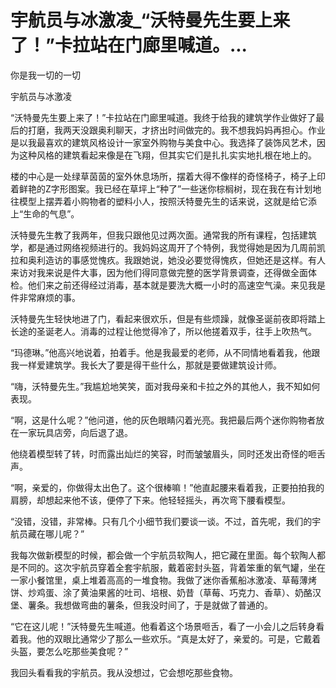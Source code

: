 # 宇航员与冰激凌_“沃特曼先生要上来了！”卡拉站在门廊里喊道。...

你是我一切的一切

宇航员与冰激凌

“沃特曼先生要上来了！”卡拉站在门廊里喊道。我终于给我的建筑学作业做好了最后的打磨，我两天没跟奥利聊天，才挤出时间做完的。我不想我妈妈再担心。作业是以我最喜欢的建筑风格设计一家室外购物与美食中心。我选择了装饰风艺术，因为这种风格的建筑看起来像是在飞翔，但其实它们是扎扎实实地扎根在地上的。

楼的中心是一处绿草茵茵的室外休息场所，摆着大得不像样的奇怪椅子，椅子上印着鲜艳的Z字形图案。我已经在草坪上“种了”一些迷你棕榈树，现在我在有计划地往模型上摆弄着小购物者的塑料小人，按照沃特曼先生的话来说，这就是给它添上“生命的气息”。

沃特曼先生教了我两年，但我只跟他见过两次面。通常我的所有课程，包括建筑学，都是通过网络视频进行的。我妈妈这周开了个特例，我觉得她是因为几周前凯拉和奥利造访的事感觉愧疚。我跟她说，她没必要觉得愧疚，但她还是这样。有人来访对我来说是件大事，因为他们得同意做完整的医学背景调查，还得做全面体检。他们来之前还得经过消毒，基本就是要洗大概一小时的高速空气澡。来见我是件非常麻烦的事。

沃特曼先生轻快地进了门，看起来很欢乐，但是有些烦躁，就像圣诞前夜即将踏上长途的圣诞老人。消毒的过程让他觉得冷了，所以他搓着双手，往手上吹热气。

“玛德琳。”他高兴地说着，拍着手。他是我最爱的老师，从不同情地看着我，他跟我一样爱建筑学。我长大了要是得干些什么，那就是要做建筑设计师。

“嗨，沃特曼先生。”我尴尬地笑笑，面对我母亲和卡拉之外的其他人，我不知如何表现。

“啊，这是什么呢？”他问道，他的灰色眼睛闪着光亮。我把最后两个迷你购物者放在一家玩具店旁，向后退了退。

他绕着模型转了转，时而露出灿烂的笑容，时而皱皱眉头，同时还发出奇怪的咂舌声。

“啊，亲爱的，你做得太出色了。这个很棒嘛！”他直起腰来看着我，正要拍拍我的肩膀，却想起来他不该，便停了下来。他轻轻摇头，再次弯下腰看模型。

“没错，没错，非常棒。只有几个小细节我们要谈一谈。不过，首先呢，我们的宇航员藏在哪儿呢？”

我每次做新模型的时候，都会做一个宇航员软陶人，把它藏在里面。每个软陶人都是不同的。这次宇航员穿着全套宇航服，戴着密封头盔，背着笨重的氧气罐，坐在一家小餐馆里，桌上堆着高高的一堆食物。我做了迷你香蕉船冰激凌、草莓薄烤饼、炒鸡蛋、涂了黄油果酱的吐司、培根、奶昔（草莓、巧克力、香草）、奶酪汉堡、薯条。我想做弯曲的薯条，但我没时间了，于是就做了普通的。

“它在这儿呢！”沃特曼先生喊道。他看着这个场景咂舌，看了一小会儿之后转身看着我。他的双眼比通常少了那么一些欢乐。“真是太好了，亲爱的。可是，它戴着头盔，要怎么吃那些美食呢？”

我回头看看我的宇航员。我从没想过，它会想吃那些食物。